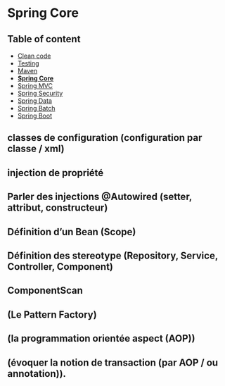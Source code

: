 # Spring Core

<!-- .slide: class="page-title" -->



## Table of content

<!-- .slide: class="toc" -->

- [Clean code](#/1)
- [Testing](#/2)
- [Maven](#/3)
- **[Spring Core](#/4)**
- [Spring MVC](#/5)
- [Spring Security](#/6)
- [Spring Data](#/7)
- [Spring Batch](#/8)
- [Spring Boot](#/9)



## classes de configuration (configuration par classe / xml)



## injection de propriété



## Parler des injections @Autowired (setter, attribut, constructeur)



## Définition d’un Bean (Scope)



## Définition des stereotype (Repository, Service, Controller, Component)



## ComponentScan



## (Le Pattern Factory)



## (la programmation orientée aspect (AOP))



## (évoquer la notion de transaction (par AOP / ou annotation)).



<!-- .slide: class="page-questions" -->
